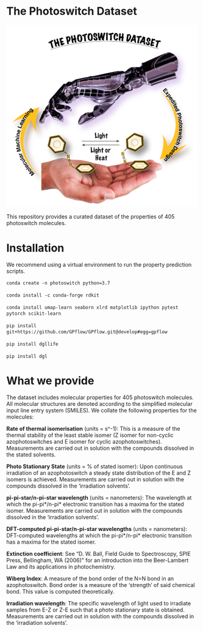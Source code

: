 # The Photoswitch Dataset

<p align="left">
  <img src="photoswitch-logo.png" width="500" title="logo">
</p>

This repository provides a curated dataset of the properties of 405 photoswitch molecules.

# Installation

We recommend using a virtual environment to run the property prediction scripts.

```
conda create -n photoswitch python=3.7

conda install -c conda-forge rdkit

conda install umap-learn seaborn xlrd matplotlib ipython pytest pytorch scikit-learn

pip install git+https://github.com/GPflow/GPflow.git@develop#egg=gpflow

pip install dgllife

pip install dgl
```

# What we provide

The dataset includes molecular properties for 405 photoswitch molecules. 
All molecular structures are denoted according to the simplified molecular input line entry system (SMILES). We collate
the following properties for the molecules:

**Rate of thermal isomerisation** (units = s^-1): This is a measure of the thermal stability of the least stable 
isomer (Z isomer for non-cyclic azophotoswitches and E isomer for cyclic azophotoswitches). Measurements are carried out 
in solution with the compounds dissolved in the stated solvents.

**Photo Stationary State** (units = % of stated isomer): Upon continuous irradiation of an azophotoswitch a 
steady state distribution of the E and Z isomers is achieved. Measurements are carried out in solution with the 
compounds dissolved in the ‘irradiation solvents’.

**pi-pi-star/n-pi-star wavelength** (units = nanometers): The wavelength at which the pi-pi*/n-pi* electronic transition 
has a maxima for the stated isomer. Measurements are carried out in solution with the compounds dissolved in the 
‘irradiation solvents’.

**DFT-computed pi-pi-star/n-pi-star wavelengths** (units = nanometers): DFT-computed wavelengths at which the
pi-pi*/n-pi* electronic transition has a maxima for the stated isomer.

**Extinction coefficient**: See “D. W. Ball, Field Guide to Spectroscopy, SPIE Press, Bellingham, WA (2006)” 
for an introduction into the Beer-Lambert Law and its applications in photochemistry.

**Wiberg Index**: A measure of the bond order of the N=N bond in an azophotoswitch. Bond order is a measure of the 
‘strength’ of said chemical bond. This value is computed theoretically.

**Irradiation wavelength**: The specific wavelength of light used to irradiate samples from E-Z or Z-E such that 
a photo stationary state is obtained. Measurements are carried out in solution with the compounds dissolved in the 
‘irradiation solvents’.

